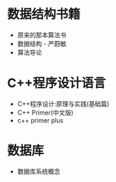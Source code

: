 # 数据结构书籍
- 原来的那本算法书
- 数据结构 - 严蔚敏
- 算法导论

# C++程序设计语言 
- C++程序设计:原理与实践(基础篇)
- C++ Primer(中文版)
- c++ primer plus

# 数据库
- 数据库系统概念